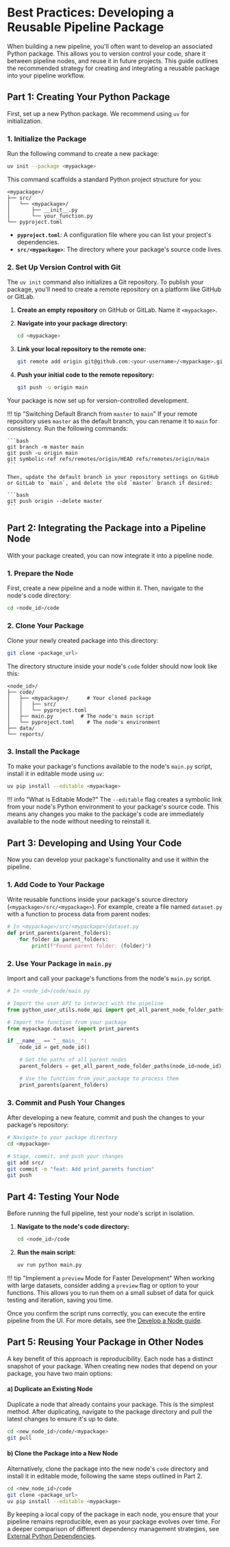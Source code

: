 # Best Practices: Developing a Reusable Pipeline Package

When building a new pipeline, you'll often want to develop an associated Python package. This allows you to version control your code, share it between pipeline nodes, and reuse it in future projects. This guide outlines the recommended strategy for creating and integrating a reusable package into your pipeline workflow.

## Part 1: Creating Your Python Package

First, set up a new Python package. We recommend using `uv` for initialization.

### 1. Initialize the Package
Run the following command to create a new package:
```bash
uv init --package <mypackage>
```

This command scaffolds a standard Python project structure for you:

```
<mypackage>/
├── src/
│   └── <mypackage>/
│       ├── __init__.py
│       └── your_function.py
└── pyproject.toml
```

- **`pyproject.toml`**: A configuration file where you can list your project's dependencies.
- **`src/<mypackage>`**: The directory where your package's source code lives.

### 2. Set Up Version Control with Git
The `uv init` command also initializes a Git repository. To publish your package, you'll need to create a remote repository on a platform like GitHub or GitLab.

1.  **Create an empty repository** on GitHub or GitLab. Name it `<mypackage>`.

2.  **Navigate into your package directory:**
    ```bash
    cd <mypackage>
    ```

3.  **Link your local repository to the remote one:**
    ```bash
    git remote add origin git@github.com:<your-username>/<mypackage>.git
    ```

4.  **Push your initial code to the remote repository:**
    ```bash
    git push -u origin main
    ```

Your package is now set up for version-controlled development.

!!! tip "Switching Default Branch from `master` to `main`"
    If your remote repository uses `master` as the default branch, you can rename it to `main` for consistency. Run the following commands:

    ```bash
    git branch -m master main
    git push -u origin main
    git symbolic-ref refs/remotes/origin/HEAD refs/remotes/origin/main
    ```

    Then, update the default branch in your repository settings on GitHub or GitLab to `main`, and delete the old `master` branch if desired:

    ```bash
    git push origin --delete master
    ```

## Part 2: Integrating the Package into a Pipeline Node

With your package created, you can now integrate it into a pipeline node.

### 1. Prepare the Node
First, create a new pipeline and a node within it. Then, navigate to the node's code directory:

```bash
cd <node_id>/code
```

### 2. Clone Your Package
Clone your newly created package into this directory:

```bash
git clone <package_url>
```

The directory structure inside your node's `code` folder should now look like this:

```
<node_id>/
├── code/
│   ├── <mypackage>/      # Your cloned package
│   │   ├── src/
│   │   └── pyproject.toml
│   ├── main.py         # The node's main script
│   └── pyproject.toml    # The node's environment
├── data/
└── reports/
```

### 3. Install the Package
To make your package's functions available to the node's `main.py` script, install it in editable mode using `uv`:

```bash
uv pip install --editable <mypackage>
```

!!! info "What is Editable Mode?"
    The `--editable` flag creates a symbolic link from your node's Python environment to your package's source code. This means any changes you make to the package's code are immediately available to the node without needing to reinstall it.

## Part 3: Developing and Using Your Code

Now you can develop your package's functionality and use it within the pipeline.

### 1. Add Code to Your Package
Write reusable functions inside your package's source directory (`<mypackage>/src/<mypackage>`). For example, create a file named `dataset.py` with a function to process data from parent nodes:

```python
# In <mypackage>/src/<mypackage>/dataset.py
def print_parents(parent_folders):
    for folder in parent_folders:
        print(f"Found parent folder: {folder}")
```

### 2. Use Your Package in `main.py`
Import and call your package's functions from the node's `main.py` script.

```python
# In <node_id>/code/main.py

# Import the user API to interact with the pipeline
from python_user_utils.node_api import get_all_parent_node_folder_paths, get_node_id

# Import the function from your package
from mypackage.dataset import print_parents

if __name__ == "__main__":
    node_id = get_node_id()

    # Get the paths of all parent nodes
    parent_folders = get_all_parent_node_folder_paths(node_id=node_id)

    # Use the function from your package to process them
    print_parents(parent_folders)
```

### 3. Commit and Push Your Changes
After developing a new feature, commit and push the changes to your package's repository:

```bash
# Navigate to your package directory
cd <mypackage>

# Stage, commit, and push your changes
git add src/
git commit -m "feat: Add print_parents function"
git push
```

## Part 4: Testing Your Node

Before running the full pipeline, test your node's script in isolation.

1.  **Navigate to the node's code directory:**
    ```bash
    cd <node_id>/code
    ```

2.  **Run the main script:**
    ```bash
    uv run python main.py
    ```

!!! tip "Implement a `preview` Mode for Faster Development"
    When working with large datasets, consider adding a `preview` flag or option to your functions. This allows you to run them on a small subset of data for quick testing and iteration, saving you time.

Once you confirm the script runs correctly, you can execute the entire pipeline from the UI. For more details, see the [Develop a Node guide](user_guide/develop_node.md).

## Part 5: Reusing Your Package in Other Nodes

A key benefit of this approach is reproducibility. Each node has a distinct snapshot of your package. When creating new nodes that depend on your package, you have two main options:

#### a) Duplicate an Existing Node
Duplicate a node that already contains your package. This is the simplest method. After duplicating, navigate to the package directory and pull the latest changes to ensure it's up to date.

```bash
cd <new_node_id>/code/<mypackage>
git pull
```

#### b) Clone the Package into a New Node
Alternatively, clone the package into the new node's `code` directory and install it in editable mode, following the same steps outlined in Part 2.

```bash
cd <new_node_id>/code
git clone <package_url>
uv pip install --editable <mypackage>
```

By keeping a local copy of the package in each node, you ensure that your pipeline remains reproducible, even as your package evolves over time. For a deeper comparison of different dependency management strategies, see [External Python Dependencies](package_management_python.md).

